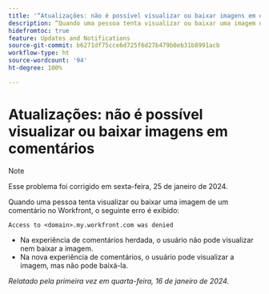 ```yaml
---
title: '“Atualizações: não é possível visualizar ou baixar imagens em comentários”'
description: “Quando uma pessoa tenta visualizar ou baixar uma imagem de um comentário no Workfront, um erro é exibido.”
hidefromtoc: true
feature: Updates and Notifications
source-git-commit: b6271df75cce6d725f6d27b479b0eb31b8991acb
workflow-type: ht
source-wordcount: '94'
ht-degree: 100%

---
```



# Atualizações: não é possível visualizar ou baixar imagens em comentários

>[!NOTE]
>
>Esse problema foi corrigido em sexta-feira, 25 de janeiro de 2024.

Quando uma pessoa tenta visualizar ou baixar uma imagem de um comentário no Workfront, o seguinte erro é exibido:

`Access to <domain>.my.workfront.com was denied`

* Na experiência de comentários herdada, o usuário não pode visualizar nem baixar a imagem.
* Na nova experiência de comentários, o usuário pode visualizar a imagem, mas não pode baixá-la.

_Relatado pela primeira vez em quarta-feira, 16 de janeiro de 2024._

